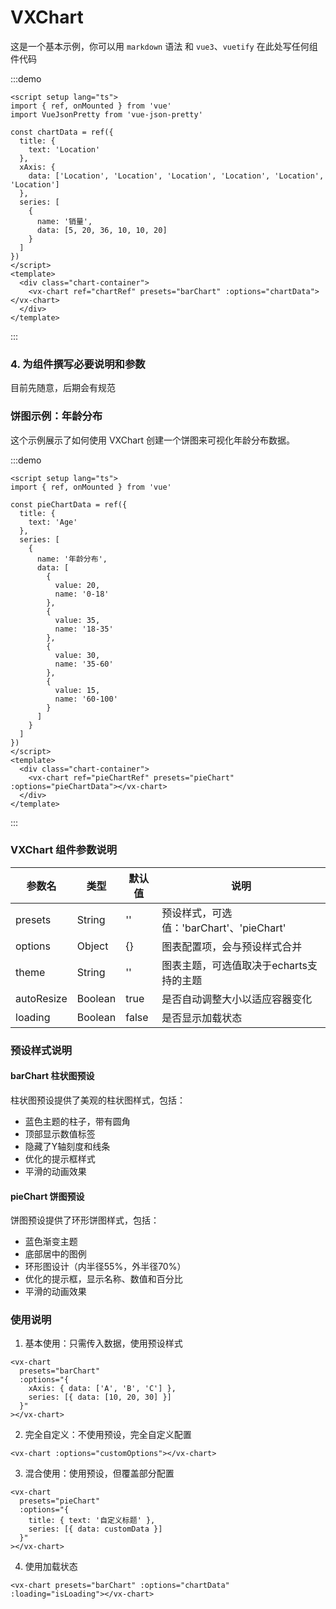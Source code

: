 # VXChart

这是一个基本示例，你可以用 `markdown` 语法 和 `vue3`、`vuetify` 在此处写任何组件代码

:::demo

```vue
<script setup lang="ts">
import { ref, onMounted } from 'vue'
import VueJsonPretty from 'vue-json-pretty'

const chartData = ref({
  title: {
    text: 'Location'
  },
  xAxis: {
    data: ['Location', 'Location', 'Location', 'Location', 'Location', 'Location']
  },
  series: [
    {
      name: '销量',
      data: [5, 20, 36, 10, 10, 20]
    }
  ]
})
</script>
<template>
  <div class="chart-container">
    <vx-chart ref="chartRef" presets="barChart" :options="chartData"></vx-chart>
  </div>
</template>
```

<style scoped>
.chart-container {
  width: 100%;
  height: 400px;
  border: 1px solid #eee;
  margin-bottom: 20px;
}
</style>

:::

### 4. 为组件撰写必要说明和参数

目前先随意，后期会有规范

### 饼图示例：年龄分布

这个示例展示了如何使用 VXChart 创建一个饼图来可视化年龄分布数据。

:::demo

```vue
<script setup lang="ts">
import { ref, onMounted } from 'vue'

const pieChartData = ref({
  title: {
    text: 'Age'
  },
  series: [
    {
      name: '年龄分布',
      data: [
        {
          value: 20,
          name: '0-18'
        },
        {
          value: 35,
          name: '18-35'
        },
        {
          value: 30,
          name: '35-60'
        },
        {
          value: 15,
          name: '60-100'
        }
      ]
    }
  ]
})
</script>
<template>
  <div class="chart-container">
    <vx-chart ref="pieChartRef" presets="pieChart" :options="pieChartData"></vx-chart>
  </div>
</template>
```

<style scoped>
.chart-container {
  width: 100%;
  height: 400px;
  border: 1px solid #eee;
  margin-bottom: 20px;
}
</style>

:::

### VXChart 组件参数说明

| 参数名     | 类型    | 默认值 | 说明                                     |
| ---------- | ------- | ------ | ---------------------------------------- |
| presets    | String  | ''     | 预设样式，可选值：'barChart'、'pieChart' |
| options    | Object  | {}     | 图表配置项，会与预设样式合并             |
| theme      | String  | ''     | 图表主题，可选值取决于echarts支持的主题  |
| autoResize | Boolean | true   | 是否自动调整大小以适应容器变化           |
| loading    | Boolean | false  | 是否显示加载状态                         |

### 预设样式说明

#### barChart 柱状图预设

柱状图预设提供了美观的柱状图样式，包括：

- 蓝色主题的柱子，带有圆角
- 顶部显示数值标签
- 隐藏了Y轴刻度和线条
- 优化的提示框样式
- 平滑的动画效果

#### pieChart 饼图预设

饼图预设提供了环形饼图样式，包括：

- 蓝色渐变主题
- 底部居中的图例
- 环形图设计（内半径55%，外半径70%）
- 优化的提示框，显示名称、数值和百分比
- 平滑的动画效果

### 使用说明

1. 基本使用：只需传入数据，使用预设样式

```vue
<vx-chart
  presets="barChart"
  :options="{
    xAxis: { data: ['A', 'B', 'C'] },
    series: [{ data: [10, 20, 30] }]
  }"
></vx-chart>
```

2. 完全自定义：不使用预设，完全自定义配置

```vue
<vx-chart :options="customOptions"></vx-chart>
```

3. 混合使用：使用预设，但覆盖部分配置

```vue
<vx-chart
  presets="pieChart"
  :options="{
    title: { text: '自定义标题' },
    series: [{ data: customData }]
  }"
></vx-chart>
```

4. 使用加载状态

```vue
<vx-chart presets="barChart" :options="chartData" :loading="isLoading"></vx-chart>
```
